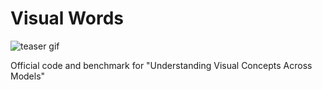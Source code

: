 # Visual Words

![teaser gif](images/teaser.gif)

Official code and benchmark for "Understanding Visual Concepts Across Models"
